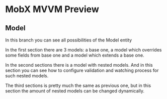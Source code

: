 # MobX MVVM Preview

## Model

In this branch you can see all possibilities of the Model entity

In the first section there are 3 models: a base one, a model which overrides
some fields from base one and a model which extends a base one.

In the second sections there is a model with nested models. And in this
section you can see how to configure validation and watching process for such
nested models.

The third sections is pretty much the same as previous one, but in this
section the amount of nested models can be changed dynamically.
